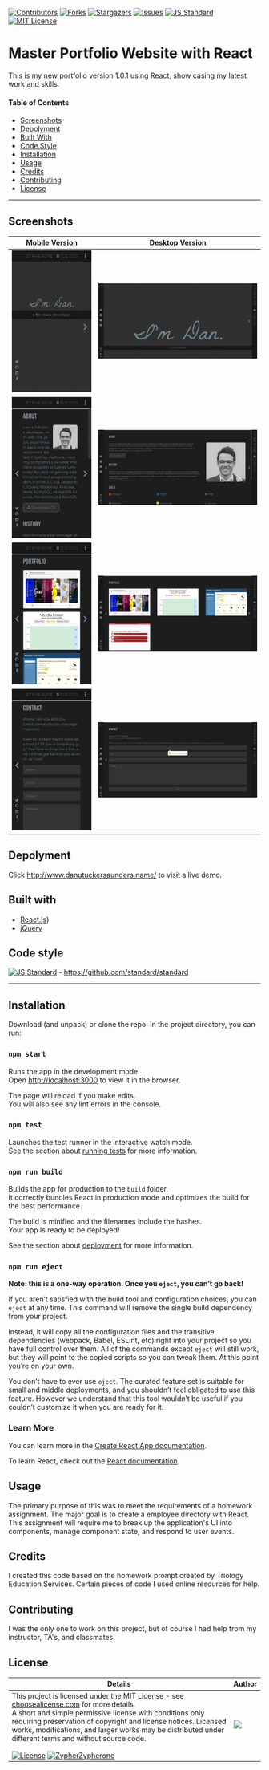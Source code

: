 [contributors-shield]: https://img.shields.io/github/contributors/Zypherone/Zypherone.github.io.svg?style=flat-square
[contributors-url]: https://github.com/Zypherone/Zypherone.github.io/graphs/contributors
[forks-shield]: https://img.shields.io/github/forks/Zypherone/Zypherone.github.io.svg?style=flat-square
[forks-url]: https://github.com/Zypherone/Zypherone.github.io/network/members
[stars-shield]: https://img.shields.io/github/stars/Zypherone/Zypherone.github.io.svg?style=flat-square
[stars-url]: https://github.com/Zypherone/Zypherone.github.io/stargazers
[issues-shield]: https://img.shields.io/github/issues/Zypherone/Zypherone.github.io.svg?style=flat-square
[issues-url]: https://github.com/Zypherone/Zypherone.github.io/issues
[build-style-shield]: https://img.shields.io/badge/code%20style-standard-brightgreen.svg?style=flat
[build-style-url]: https://github.com/feross/standard
[license-shield]: https://img.shields.io/github/license/Zypherone/Zypherone.github.io.svg?style=flat-square
[license-url]: http://choosealicense.com/licenses/mit/

[![Contributors][contributors-shield]][contributors-url] [![Forks][forks-shield]][forks-url] [![Stargazers][stars-shield]][stars-url] [![Issues][issues-shield]][issues-url] [![JS Standard][build-style-shield]][build-style-url] [![MIT License][license-shield]][license-url]

# Master Portfolio Website with React
This is my new portfolio version 1.0.1 using React, show casing my latest work and skills.

#### Table of Contents
- [Screenshots](#Screenshots)
- [Depolyment](#Depolyment)
- [Built With](#Built_With)
- [Code Style](#Code_Style)
- [Installation](#Installation)
- [Usage](#Usage)
- [Credits](#Credits)
- [Contributing](#Contributing)
- [License](#License)

---

## Screenshots
Mobile Version | Desktop Version
------------ | -------------
![Screenshot](readme/mobile-home.jpg?raw=true "Screenshot") | ![Screenshot](readme/desktop-home.jpg?raw=true "Screenshot") 
![Screenshot](readme/mobile-about.jpg?raw=true "Screenshot") | ![Screenshot](readme/desktop-about.jpg?raw=true "Screenshot") 
![Screenshot](readme/mobile-portfolio.jpg?raw=true "Screenshot") | ![Screenshot](readme/desktop-portfolio.jpg?raw=true "Screenshot") 
![Screenshot](readme/mobile-contact.jpg?raw=true "Screenshot") | ![Screenshot](readme/desktop-contact.jpg?raw=true "Screenshot") 

## Depolyment

Click http://www.danutuckersaunders.name/ to visit a live demo.

## Built with
- [React.js](https://reactjs.org/))
- [jQuery](https://jquery.com/)

## Code style
[![JS Standard][build-style-shield]][build-style-url] - https://github.com/standard/standard

---

## Installation

Download (and unpack) or clone the repo. In the project directory, you can run:

### `npm start`

Runs the app in the development mode.<br />
Open [http://localhost:3000](http://localhost:3000) to view it in the browser.

The page will reload if you make edits.<br />
You will also see any lint errors in the console.

### `npm test`

Launches the test runner in the interactive watch mode.<br />
See the section about [running tests](https://facebook.github.io/create-react-app/docs/running-tests) for more information.

### `npm run build`

Builds the app for production to the `build` folder.<br />
It correctly bundles React in production mode and optimizes the build for the best performance.

The build is minified and the filenames include the hashes.<br />
Your app is ready to be deployed!

See the section about [deployment](https://facebook.github.io/create-react-app/docs/deployment) for more information.

### `npm run eject`

**Note: this is a one-way operation. Once you `eject`, you can’t go back!**

If you aren’t satisfied with the build tool and configuration choices, you can `eject` at any time. This command will remove the single build dependency from your project.

Instead, it will copy all the configuration files and the transitive dependencies (webpack, Babel, ESLint, etc) right into your project so you have full control over them. All of the commands except `eject` will still work, but they will point to the copied scripts so you can tweak them. At this point you’re on your own.

You don’t have to ever use `eject`. The curated feature set is suitable for small and middle deployments, and you shouldn’t feel obligated to use this feature. However we understand that this tool wouldn’t be useful if you couldn’t customize it when you are ready for it.

### Learn More

You can learn more in the [Create React App documentation](https://facebook.github.io/create-react-app/docs/getting-started).

To learn React, check out the [React documentation](https://reactjs.org/).

## Usage 
The primary purpose of this was to meet the requirements of a homework assignment. The major goal is to create a employee directory with React. This assignment will require me to break up the application's UI into components, manage component state, and respond to user events.

## Credits 
I created this code based on the homework prompt created by Triology Education Services. Certain pieces of code I used online resources for help. 

## Contributing 
I was the only one to work on this project, but of course I had help from my instructor, TA's, and classmates.

## License
| Details | Author |
|---|---|
|This project is licensed under the MIT License - see [choosealicense.com](http://choosealicense.com/licenses/mit/) for more details.<br />A short and simple permissive license with conditions only requiring preservation of copyright and license notices. Licensed works, modifications, and larger works may be distributed under different terms and without source code.<br /><br />[![License](https://img.shields.io/badge/License-MIT-blue.svg)](http://choosealicense.com/licenses/mit/) [![ZypherZypherone](https://img.shields.io/badge/2020_%C2%A9-zypherone-blue)](zypherone@github.com)| <img src="https://avatars1.githubusercontent.com/u/360494?v=" width="250"> |
